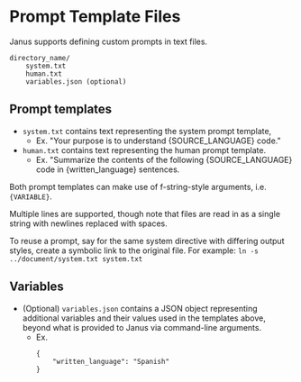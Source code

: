 # Prompt Template Files

Janus supports defining custom prompts in text files.

```
directory_name/
    system.txt
    human.txt
    variables.json (optional)
```

## Prompt templates
- `system.txt` contains text representing the system prompt template,
  + Ex. "Your purpose is to understand {SOURCE_LANGUAGE} code."
- `human.txt` contains text representing the human prompt template.
  + Ex. "Summarize the contents of the following {SOURCE_LANGUAGE} code in {written_language} sentences.

Both prompt templates can make use of f-string-style arguments, i.e. `{VARIABLE}`.

Multiple lines are supported, though note that files are read in as a single string with newlines replaced with spaces.

To reuse a prompt, say for the same system directive with differing output styles, create a symbolic link to the original file.  For example:
`ln -s ../document/system.txt system.txt`

## Variables
- (Optional) `variables.json` contains a JSON object representing additional variables and their values used in the templates above, beyond what is provided to Janus via command-line arguments.
  + Ex.
    ```
    {
        "written_language": "Spanish"
    }
    ```
